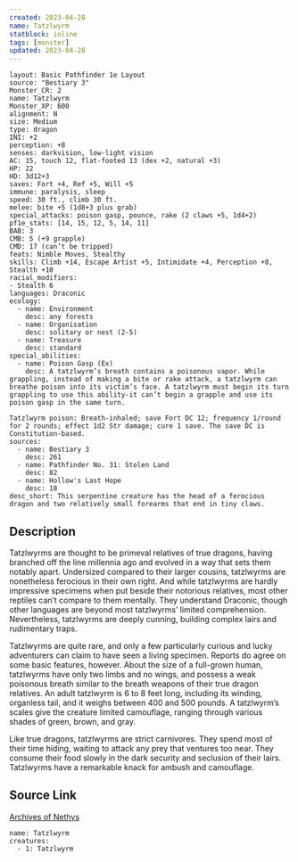 ```yaml
---
created: 2023-04-28
name: Tatzlwyrm
statblock: inline
tags: [monster]
updated: 2023-04-28
---
```

```statblock
layout: Basic Pathfinder 1e Layout
source: "Bestiary 3"
Monster_CR: 2
name: Tatzlwyrm
Monster_XP: 600
alignment: N
size: Medium
type: dragon
INI: +2
perception: +8
senses: darkvision, low-light vision
AC: 15, touch 12, flat-footed 13 (dex +2, natural +3)
HP: 22
HD: 3d12+3
saves: Fort +4, Ref +5, Will +5
immune: paralysis, sleep
speed: 30 ft., climb 30 ft.
melee: bite +5 (1d8+3 plus grab)
special_attacks: poison gasp, pounce, rake (2 claws +5, 1d4+2)
pf1e_stats: [14, 15, 12, 5, 14, 11]
BAB: 3
CMB: 5 (+9 grapple)
CMD: 17 (can’t be tripped)
feats: Nimble Moves, Stealthy
skills: Climb +14, Escape Artist +5, Intimidate +4, Perception +8, Stealth +10
racial_modifiers:
- Stealth 6
languages: Draconic
ecology:
  - name: Environment
    desc: any forests
  - name: Organisation
    desc: solitary or nest (2-5)
  - name: Treasure
    desc: standard
special_abilities:
  - name: Poison Gasp (Ex)
    desc: A tatzlwyrm’s breath contains a poisonous vapor. While grappling, instead of making a bite or rake attack, a tatzlwyrm can breathe poison into its victim’s face. A tatzlwyrm must begin its turn grappling to use this ability-it can’t begin a grapple and use its poison gasp in the same turn.

Tatzlwyrm poison: Breath-inhaled; save Fort DC 12; frequency 1/round for 2 rounds; effect 1d2 Str damage; cure 1 save. The save DC is Constitution-based.
sources:
  - name: Bestiary 3
    desc: 261
  - name: Pathfinder No. 31: Stolen Land
    desc: 82
  - name: Hollow's Last Hope
    desc: 18
desc_short: This serpentine creature has the head of a ferocious dragon and two relatively small forearms that end in tiny claws.
```
## Description
Tatzlwyrms are thought to be primeval relatives of true dragons, having branched off the line millennia ago and evolved in a way that sets them notably apart. Undersized compared to their larger cousins, tatzlwyrms are nonetheless ferocious in their own right. And while tatzlwyrms are hardly impressive specimens when put beside their notorious relatives, most other reptiles can’t compare to them mentally. They understand Draconic, though other languages are beyond most tatzlwyrms’ limited comprehension. Nevertheless, tatzlwyrms are deeply cunning, building complex lairs and rudimentary traps.

Tatzlwyrms are quite rare, and only a few particularly curious and lucky adventurers can claim to have seen a living specimen. Reports do agree on some basic features, however. About the size of a full-grown human, tatzlwyrms have only two limbs and no wings, and possess a weak poisonous breath similar to the breath weapons of their true dragon relatives. An adult tatzlwyrm is 6 to 8 feet long, including its winding, organless tail, and it weighs between 400 and 500 pounds. A tatzlwyrm’s scales give the creature limited camouflage, ranging through various shades of green, brown, and gray.

Like true dragons, tatzlwyrms are strict carnivores. They spend most of their time hiding, waiting to attack any prey that ventures too near. They consume their food slowly in the dark security and seclusion of their lairs. Tatzlwyrms have a remarkable knack for ambush and camouflage.
## Source Link
[Archives of Nethys](https://aonprd.com/MonsterDisplay.aspx?ItemName=Tatzlwyrm)
```encounter-table
name: Tatzlwyrm
creatures:
  - 1: Tatzlwyrm
```

